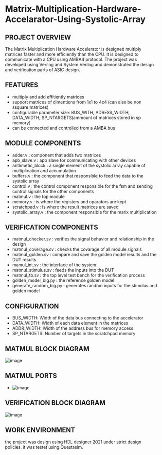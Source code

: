 # Matrix-Multiplication-Hardware-Accelarator-Using-Systolic-Array
## PROJECT OVERVIEW

The Matrix Multiplication Hardware Accelerator is designed multiply matrices faster and more efficiently than the CPU. It is designed to communicate with a CPU using AMBA4 protocol. The project was developed using Verilog and System Verilog and demonstrated the design and verification parts of ASIC design.

## FEATURES
- multiply and add effitiently matrices
- support matrices of dimentions from 1x1 to 4x4 (can also be non ssquare matrices)
- configurable parameter size: BUS_WITH, ADRESS_WIDTH, DATA_WIDTH, SP_NTARGETS(ammount of matrices stored in sp memory)
- can be connected and controlled from a AMBA bus


## MODULE COMPONENTS
- adder.v : component that adds two matrices
- apb_slave.v : apb slave for communicating with other devices
- arithmetic_block : a single element of the systolic array capable of multiplication and accumulation
- buffers.v : the component that responsible to feed the data to the systolic array
- control.v : the control component responsible for the fsm and sending control signals for the other components
- matmul.v : the top module
- memory.v : is where the registers and oparators are kept
- scratchpad.v : is where the result matrices are saved
- systolic_array.v : the component responsible for the marix multiplication


## VERIFICATION COMPONENTS
- matmul_checker.sv : verifies the signal behavior and relationship in the design
- matmul_coverage.sv : checks the covarage of all module signals
- matmul_golden.sv : compare and save the golden model results and the DUT results
- mamul_int.sv : the interface of the system
- matmul_stimulus.sv : feeds the inputs into the DUT
- matmul_tb.sv : the top level test bench for the verification process
- golden_model_big.py : the reference golden model
- generate_random_big.py : generates random inputs for the stimulus and golden model


## CONFIGURATION
- BUS_WIDTH: Width of the data bus connecting to the accelerator
- DATA_WIDTH: Width of each data element in the matrices
- ADDR_WIDTH: Width of the address bus for memory access
- SP_NTARGETS: Number of targets in the scratchpad memory


## MATMUL BLOCK DIAGRAM
![image](https://github.com/theLazyProgrammer-Assafsof/Matrix-multiplication-hardware-accelerator-using-systolic-array/assets/25639834/3b0bdc4a-feb7-471d-a820-5ca72cc0b514)

## MATMUL PORTS
- ![image](https://github.com/theLazyProgrammer-Assafsof/Matrix-multiplication-hardware-accelerator-using-systolic-array/assets/25639834/567c81bb-bfda-4bd9-b3af-ce93dc36dea1)
## VERIFICATION BLOCK DIAGRAM
![image](https://github.com/theLazyProgrammer-Assafsof/Matrix-multiplication-hardware-accelerator-using-systolic-array/assets/25639834/9731dc39-7d8e-4231-b80a-b6651b03be16)

## WORK ENVIRONMENT
the project was design using HDL designer 2021 under strict design policies. it was testet using Questasim.
